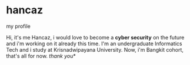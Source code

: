 # hancaz
my profile

Hi, it's me Hancaz, i would love to become a **cyber security** on the future and i'm working on it already this time.
I'm an undergraduate Informatics Tech and i study at Krisnadwipayana University.
Now, i'm Bangkit cohort, that's all for now.
*thank you**
